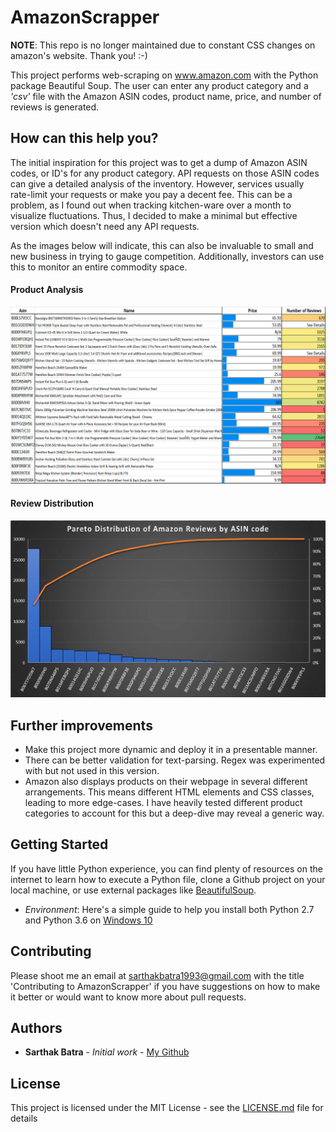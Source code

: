 # AmazonScrapper

**NOTE**: This repo is no longer maintained due to constant CSS changes on amazon's website. Thank you! :-)

This project performs web-scraping on www.amazon.com with the Python package Beautiful Soup. The user can enter any product category and a *'csv'* file with the Amazon ASIN codes, product name, price, and number of reviews is generated. 

## How can this help you?
The initial inspiration for this project was to get a dump of Amazon ASIN codes, or ID's for any product category. API requests on those ASIN codes can give a detailed analysis of the inventory. However, services usually rate-limit your requests or make you pay a decent fee. This can be a problem, as I found out when tracking kitchen-ware over a month to visualize fluctuations. Thus, I decided to make a minimal but effective version which doesn't need any API requests.  

As the images below will indicate, this can also be invaluable to small and new business in trying to gauge competition. Additionally, investors can use this to monitor an entire commodity space. 

#### Product Analysis
![images/Product Analysis](images/ProductAnalysis.png)

#### Review Distribution
![images/Review Distribution](images/ReviewDistribution.png)


## Further improvements 
- Make this project more dynamic and deploy it in a presentable manner. 
- There can be better validation for text-parsing. Regex was experimented with but not used in this version.
- Amazon also displays products on their webpage in several different arrangements. This means different HTML elements and CSS classes, leading to more edge-cases. I have heavily tested different product categories to account for this but a deep-dive may reveal a generic way.

## Getting Started
If you have little Python experience, you can find plenty of resources on the internet to learn how to execute a Python file, clone a Github project on your local machine, or use external packages like [BeautifulSoup](https://www.crummy.com/software/BeautifulSoup/bs4/doc/). 

 - *Environment*: Here's a simple guide to help you install both Python 2.7 and Python 3.6 on [Windows 10](https://datascience.com.co/how-to-install-python-2-7-and-3-6-in-windows-10-add-python-path-281e7eae62a)

## Contributing

Please shoot me an email at sarthakbatra1993@gmail.com with the title 'Contributing to AmazonScrapper' if you have suggestions on how to make it better or would want to know more about pull requests.

## Authors

* **Sarthak Batra** - *Initial work* - [My Github](https://github.com/sarthakbatragatech)

## License

This project is licensed under the MIT License - see the [LICENSE.md](LICENSE.md) file for details

